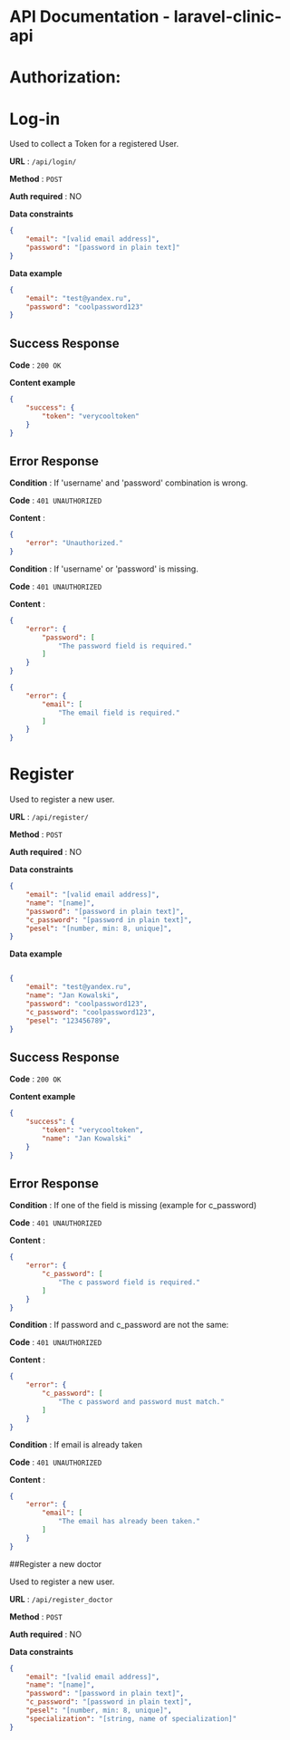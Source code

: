 
# API Documentation - laravel-clinic-api

# Authorization:

# Log-in
Used to collect a Token for a registered User.

**URL** : `/api/login/`

**Method** : `POST`

**Auth required** : NO

**Data constraints**

```json
{
    "email": "[valid email address]",
    "password": "[password in plain text]"
}
```

**Data example**

```json
{
    "email": "test@yandex.ru",
    "password": "coolpassword123"
}
```

## Success Response

**Code** : `200 OK`

**Content example**

```json
{
    "success": {
        "token": "verycooltoken"
    }
}
```

## Error Response

**Condition** : If 'username' and 'password' combination is wrong.

**Code** : `401 UNAUTHORIZED`

**Content** :

```json
{
    "error": "Unauthorized."
}
```
**Condition** : If 'username' or 'password' is missing.

**Code** : `401 UNAUTHORIZED`

**Content** :

```json
{
    "error": {
        "password": [
            "The password field is required."
        ]
    }
}
```
```json
{
    "error": {
        "email": [
            "The email field is required."
        ]
    }
}
```
# Register

Used to register a new user.

**URL** : `/api/register/`

**Method** : `POST`

**Auth required** : NO

**Data constraints**

```json
{
    "email": "[valid email address]",
    "name": "[name]",
    "password": "[password in plain text]",
    "c_password": "[password in plain text]",
    "pesel": "[number, min: 8, unique]",
}
```

**Data example**

```json

{
    "email": "test@yandex.ru",
    "name": "Jan Kowalski",
    "password": "coolpassword123",
    "c_password": "coolpassword123",
    "pesel": "123456789",
}
```

## Success Response

**Code** : `200 OK`

**Content example**

```json
{
    "success": {
        "token": "verycooltoken",
        "name": "Jan Kowalski"
    }
}
```

## Error Response

**Condition** : If one of the field is missing (example for c_password)

**Code** : `401 UNAUTHORIZED`

**Content** :

```json
{
    "error": {
        "c_password": [
            "The c password field is required."
        ]
    }
}
```

**Condition** : If password and c_password are not the same:

**Code** : `401 UNAUTHORIZED`

**Content** :

```json
{
    "error": {
        "c_password": [
            "The c password and password must match."
        ]
    }
}
```

**Condition** : If email is already taken

**Code** : `401 UNAUTHORIZED`

**Content** :

```json
{
    "error": {
        "email": [
            "The email has already been taken."
        ]
    }
}
```

##Register a new doctor

Used to register a new user.

**URL** : `/api/register_doctor`

**Method** : `POST`

**Auth required** : NO

**Data constraints**

```json
{
    "email": "[valid email address]",
    "name": "[name]",
    "password": "[password in plain text]",
    "c_password": "[password in plain text]",
    "pesel": "[number, min: 8, unique]",
    "specialization": "[string, name of specialization]"
}
```




